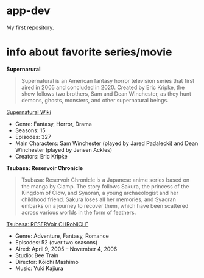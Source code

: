 # app-dev
My first repository.
# info about favorite series/movie
**Supernarural**
> Supernatural is an American fantasy horror television series that first aired in 2005 and concluded in 2020. Created by Eric Kripke, the show follows two brothers, Sam and Dean Winchester, as they hunt demons, ghosts, monsters, and other supernatural beings.

[Supernatural Wiki](https://supernatural.fandom.com/wiki/Supernatural_Wiki)

- Genre: Fantasy, Horror, Drama
- Seasons: 15
- Episodes: 327
- Main Characters: Sam Winchester (played by Jared Padalecki) and Dean Winchester (played by Jensen Ackles)
- Creators: Eric Kripke

**Tsubasa: Reservoir Chronicle**
> Tsubasa: Reservoir Chronicle is a Japanese anime series based on the manga by Clamp. The story follows Sakura, the princess of the Kingdom of Clow, and Syaoran, a young archaeologist and her childhood friend. Sakura loses all her memories, and Syaoran embarks on a journey to recover them, which have been scattered across various worlds in the form of feathers.

[Tsubasa: RESERVoir CHRoNiCLE](https://tsubasa.fandom.com/wiki/Tsubasa:_RESERVoir_CHRoNiCLE_Wiki)

- Genre: Adventure, Fantasy, Romance
- Episodes: 52 (over two seasons)
- Aired: April 9, 2005 – November 4, 2006
- Studio: Bee Train
- Director: Kōichi Mashimo
- Music: Yuki Kajiura
